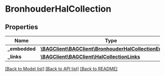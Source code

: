 # BronhouderHalCollection

## Properties
Name | Type | Description | Notes
------------ | ------------- | ------------- | -------------
**_embedded** | [**\BAGClient\BAGClient\BronhouderHalCollectionEmbedded**](BronhouderHalCollectionEmbedded.md) |  | [optional] 
**_links** | [**\BAGClient\BAGClient\HalCollectionLinks**](HalCollectionLinks.md) |  | [optional] 

[[Back to Model list]](../../README.md#documentation-for-models) [[Back to API list]](../../README.md#documentation-for-api-endpoints) [[Back to README]](../../README.md)

